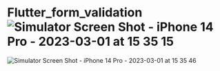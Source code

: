 # Flutter_form_validation![Simulator Screen Shot - iPhone 14 Pro - 2023-03-01 at 15 35 15](https://user-images.githubusercontent.com/78723011/222109921-b5b9b397-74fd-4b9d-a44b-b807ef675d97.png)
![Simulator Screen Shot - iPhone 14 Pro - 2023-03-01 at 15 35 46](https://user-images.githubusercontent.com/78723011/222109950-e68dae11-10ef-4cbe-a175-13b60bd7677e.png)
